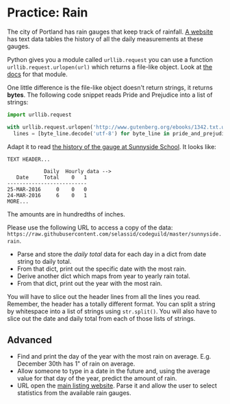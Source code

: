 # Practice: Rain
The city of Portland has rain gauges that keep track of rainfall.
[A website](http://or.water.usgs.gov/non-usgs/bes/) has text data tables the history of all the daily measurements at these gauges.

Python gives you a module called `urllib.request` you can use a function `urllib.request.urlopen(url)` which returns a file-like object.
Look at [the docs](https://docs.python.org/3/library/urllib.request.html#module-urllib.request) for that module.

One little difference is the file-like object doesn't return strings, it returns **bytes**.
The following code snippet reads Pride and Prejudice into a list of strings:
```python
import urllib.request

with urllib.request.urlopen('http://www.gutenberg.org/ebooks/1342.txt.utf-8') as pride_and_prejudice_file:
  lines = [byte_line.decode('utf-8') for byte_line in pride_and_prejudice_file]
```
Adapt it to read [the history of the gauge at Sunnyside School](https://raw.githubusercontent.com/selassid/codeguild/master/sunnyside.rain). It looks like:
```
TEXT HEADER...

            Daily  Hourly data -->
   Date     Total    0   1
--------------------------
25-MAR-2016     0    0   0
24-MAR-2016     6    0   1
MORE...
```
The amounts are in hundredths of inches.

Please use the following URL to access a copy of the data: `https://raw.githubusercontent.com/selassid/codeguild/master/sunnyside.rain`.

* Parse and store the _daily total_ data for each day in a dict from date string to daily total.
* From that dict, print out the specific date with the most rain.
* Derive another dict which maps from year to yearly rain total.
* From that dict, print out the year with the most rain.

You will have to slice out the header lines from all the lines you read.
Remember, the header has a totally different format.
You can split a string by whitespace into a list of strings using `str.split()`.
You will also have to slice out the date and daily total from each of those lists of strings.

## Advanced
* Find and print the day of the year with the most rain on average.
E.g. December 30th has 1" of rain on average.
* Allow someone to type in a date in the future and, using the average value for that day of the year, predict the amount of rain.
* URL open the [main listing website](http://or.water.usgs.gov/non-usgs/bes/).
Parse it and allow the user to select statistics from the available rain gauges.
